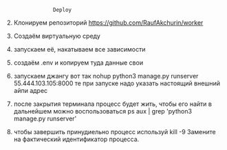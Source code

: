                     Deploy  
2) Клонируем репозиторий https://github.com/RaufAkchurin/worker
2) Создаём виртуальную среду
3) запускаем её, накатываем все зависимости
4) создаём .env и копируем туда данные свои
5) запускаем джангу вот так 
nohup python3 manage.py runserver 55.444.103.105:8000
те при запуске надо указать настоящий внешний айпи адрес

5) после закрытия терминала процесс будет жить, чтобы его найти в 
дальнейшем можно воспользоваться
ps aux | grep 'python3 manage.py runserver'
6) чтобы завершить принудиельно процесс используй
kill -9 <PID>
Замените <PID> на фактический идентификатор процесса.
